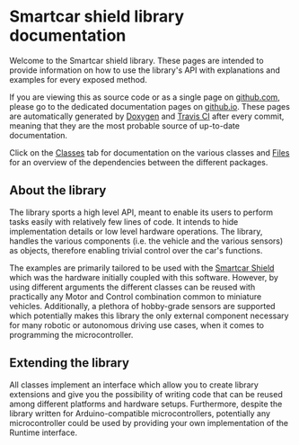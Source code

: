 # Smartcar shield library documentation
Welcome to the Smartcar shield library. These pages are intended to provide information
on how to use the library's API with explanations and examples for every exposed method.

If you are viewing this as source code or as a single page on
[github.com](https://github.com/platisd/smartcar_shield),
please go to the dedicated documentation pages on
[github.io](https://platisd.github.io/smartcar_shield/). These pages are
automatically generated by [Doxygen](http://www.doxygen.nl) and
[Travis CI](https://travis-ci.org/) after every commit, meaning that they are
the most probable source of up-to-date documentation.

Click on the [Classes](https://platisd.github.io/smartcar_shield/annotated.html)
tab for documentation on the various classes and
[Files](https://platisd.github.io/smartcar_shield/files.html) for an overview of
the dependencies between the different packages.

## About the library
The library sports a high level API, meant to enable its users to perform tasks
easily with relatively few lines of code. It intends to hide implementation
details or low level hardware operations. The library, handles the various
components (i.e. the vehicle and the various sensors) as objects, therefore
enabling trivial control over the car's functions.

The examples are primarily tailored to be used with the
[Smartcar Shield](https://github.com/platisd/smartcar_shield/tree/master/extras/eagle/smartcar_shield)
which was the hardware initially coupled with this software. However, by using different
arguments the different classes can be reused with practically any Motor and Control
combination common to miniature vehicles. Additionally, a plethora of hobby-grade
sensors are supported which potentially makes this library the only external component
necessary for many robotic or autonomous driving use cases, when it comes to
programming the microcontroller.

## Extending the library
All classes implement an interface which allow you to create library extensions
and give you the possibility of writing code that can be reused among different
platforms and hardware setups. Furthermore, despite the library written for
Arduino-compatible microcontrollers, potentially any microcontroller could be used
by providing your own implementation of the Runtime interface.
